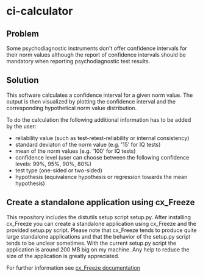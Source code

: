 # ci-calculator
## Problem
Some psychodiagnostic instruments don't offer confidence intervals for their norm values although the report of confidence intervals should be mandatory when reporting psychodiagnostic test results.
## Solution
This software calculates a confidence interval for a given norm value. The output is then visualized by plotting the confidence interval and the corresponding hypothetical norm value distribution. 

To do the calculation the following additional information has to be added by the user:
- reliability value (such as test-retest-reliability or internal consistency) 
- standard deviaton of the norm value (e.g. '15' for IQ tests)
- mean of the norm values (e.g. '100' for IQ tests)
- confidence level (user can choose between the following confidence levels: 99%, 95%, 90%, 80%)
- test type (one-sided or two-sided)
- hypothesis (equivalence hypothesis or regression towards the mean hypothesis)
## Create a standalone application using cx_Freeze
This repository includes the distutils setup script setup.py. After installing cx_Freeze you can create a standalone application using cx_Freeze and the provided setup.py script. Please note that cx_Freeze tends to produce quite large standalone applications and that the behavior of the setup.py script tends to be unclear sometimes. With the current setup.py script the application is around 200 MB big on my machine. Any help to reduce the size of the application is greatly appreciated.

For further information see [cx_Freeze documentation](https://cx-freeze.readthedocs.io/en/latest/)